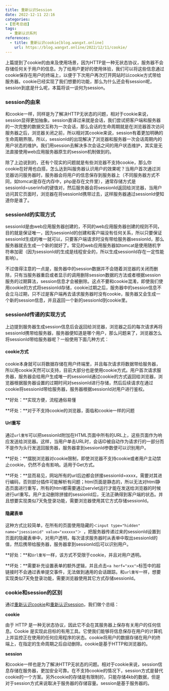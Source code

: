 ```yaml
---
title: 重新认识Session
date: 2022-12-11 22:16
categories: 
- [思考总结]
tags:
  - 重新认识系列
references:
  - title: 重新认识cookie[blog.wangxt.online]
    url: https://blog.wangxt.online/2022/12/11/cookie/
---
```




上篇提到了cookie的由来及使用场景，因为HTTP是一种无状态协议，服务器不会存储任何关于用户的信息。为了给用户更好的使用体验，我们可以将这些信息通过cookie保存在用户的终端上，以便于下次用户再次打开网站时以cookie方式带给服务器。cookie已经实现了我们想要的功能，那么为什么还会有session呢，session到底是什么呢，本篇将谈一谈何为session。

<!-- more -->

### session的由来

和cookie一样，同样是为了解决HTTP无状态的问题，相对于cookie来说，session显得更加抽象。session直译过来就是会话，我们尝试把客户端和服务器的一次完整的数据交互称为一次会话，那么会话的生命周期就是在浏览器首次访问服务器之后，浏览器关闭之前，所以相对其cookie来说，session有着更加明确的生命周期界限。所以，sessionId的出现解决了浏览器和服务器一次会话周期内的用户状态的维护。我们用session去解决多次会话之间的用户状态维护，其实是无法直接使用web应用服务器原生的session机制做到的。

除了上边说到的，还有个现实的问题就是有些浏览器不支持cookie，那么你cookie在好用也白搭，怎么达到叫服务器认识用户的效果呢？当用户首次通过浏览器访问服务器时，服务器会将用户的信息保存到服务器上（不同服务器方式不同，如tomcat是存在内存中，php是存在文件里），通常存储方式是sessionId=userinfo的键值对，然后服务器会将sessionId返回给浏览器，当用户访问其它页面时，浏览器在将sessionId携带过去，这样服务器通过sessionId便知道你是谁了。

### sessionId的实现方式

sessionId是由web应用服务器创建的，不同的web应用服务器创建的规则不同，目的就是保证唯一，因为sessionId的创建和客户端没有任何关系，所以只要保证sessionId生成的唯一就可以，只要客户端请求时没有带给服务器sessionId，那么服务器就去生成一个新的就好了。常见的web应用服务器如tomcat是使用随机字符串加密（因为sessionId的生成是线程安全的，所以生成sessionId存在一定性能影响）。

不过值得注意的一点是，服务器中的session数据并不会随着浏览器的关闭而删除，只有当服务器重启或者显示的调用删除session数据的方法或者根据session服务的过期算法，session信息才会被删除。这点不要和cookie混淆，即使我们使用cookie的方式将sessionId存储，cookie过期之后，服务器中的session信息不会立马过期，只不过是客户端再去请求服务器时没有cookie，服务器又会生成一个新的session信息，并且返回一个新的sessionId到cookie里。

### sessionId传递的实现方式

上边提到服务器生成session信息后会返回给浏览器，浏览器之后的每次请求再将sessionId携带给服务器，服务器便知道是哪个用户，那么问题来了，浏览器怎么将sessionId带给服务器呢？一般使用下面几种方式：

#### cookie方式

cookie本身就可以将数据存储在用户终端里，并且每次请求将数据带给服务器，所以用cookie天然可以支持，目前大部分也是使用cookie方式。用户首次请求服务器，服务器会给用户生成唯一的sessionId通过cookie的方式返回给浏览器，浏览器根据服务器设置的过期时间对sessionId进行存储，然后后续请求在通过cookie将sessionId带给服务器，服务器根据sessionId对用户进行鉴权。

**好处：**实现方便，流程通俗易懂

**坏处：**对于不支持cookie的浏览器，面临和cookie一样的问题

#### Url重写

通过`url重写`可以把sessionId附加在HTML页面中所有的URL上，这些页面作为响应发送给浏览器。这样，当用户单击URL时，会话ID被自动作为请求行的一部分而不是作为头行发送回服务器，服务器拿到sessionId参数便可以识别用户。

**好处：**摆脱浏览器对cookie限制，即使浏览器不支持cookie或者用户主动禁止cookie，仍然不会有影响。适用于Get方式。

**坏处：**显而易见，网站所有的url后边都会拼接sessionId=xxxx，需要对其进行编码，否则部分插件可能解析有问题；html页面是静态的，所以无法对html静态页面进行重写，所有的html都需要通过servlet运行才能在发送给浏览器的时候进行url重写。用户主动删除拼接的sessionId后，无法正确得到客户端的状态。并且想要实现类似7天免登录功能，需要浏览器使用其它方式存储sessionId。

#### 隐藏表单

这种方式比较简单，在所有的页面使用隐藏的`＜input type="hidden" name="jsessionid" value="xxxxxx"＞ `，把服务器传递过来的sessionId设置到页面的隐藏表单中，对用户透明，每次请求服务器时从表单中取出sessionId的值，然后携带给服务器，服务器拿到sessionId后可以识别用户。

**好处：**和`Url重写`一样，该方式不受限于cookie，并且对用户透明。

**坏处：**需要补充设置表单的额外逻辑，并且点击`<a herf="xxx">`标签中的超链接时不会通过表单提交事件，无法做到通用的会话跟踪。和`url重写`一样，想要实现类似7天免登录功能，需要浏览器使用其它方式存储sessionId。

### cookie和session的区别

通过[重新认识cookie](https://blog.wangxt.online/2022/12/11/cookie/)和[重新认识session](https://blog.wangxt.online/2022/12/11/session/)，我们做个总结：

**cookie**

由于 HTTP 是一种无状态协议，因此它不会在其服务器上保存有关用户的任何信息。Cookie 是实现此目标的有用工具。它使我们能够将信息保存在用户的计算机上并监控正在使用的任何应用程序的状态。cookie将用户的数据存储在用户的终端上，在指定的生命周期之后自动删除。cookie是基于HTTP和浏览器的。

**session**

和cookie一样也是为了解决HTTP无状态的问题。相对于cookie来说，session信息存储在服务器，更加安全可靠。在不支持cookie的情况下，session方式是替代cookie的一个方案。另外cookie的存储是有限制的，只能存储4kb的数据，但是对于session方式来说取决于服务器的存储容量。session是基于服务器的。